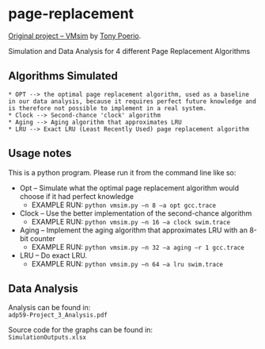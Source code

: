 # page-replacement

[Original project – VMsim](https://github.com/adpoe/Page-Replacement-Simulator) by [Tony Poerio](mailto:tony@tonypoer.io).
  
Simulation and Data Analysis for 4 different Page Replacement Algorithms  

## Algorithms Simulated
    * OPT --> the optimal page replacement algorithm, used as a baseline in our data analysis, because it requires perfect future knowledge and is therefore not possible to implement in a real system.
    * Clock --> Second-chance 'clock' algorithm
    * Aging --> Aging algorithm that approximates LRU
    * LRU --> Exact LRU (Least Recently Used) page replacement algorithm

## Usage notes
This is a python program. Please run it from the command line like so:  

* Opt – Simulate what the optimal page replacement algorithm would choose if it had perfect knowledge  
    - EXAMPLE RUN:  `python vmsim.py –n 8 –a opt gcc.trace`  
* Clock – Use the better implementation of the second-chance algorithm  
    - EXAMPLE RUN:  `python vmsim.py –n 16 –a clock swim.trace`  
* Aging – Implement the aging algorithm that approximates LRU with an 8-bit counter  
    - EXAMPLE RUN:  `python vmsim.py –n 32 –a aging –r 1 gcc.trace`  
* LRU – Do exact LRU.  
    - EXAMPLE RUN:  `python vmsim.py –n 64 –a lru swim.trace`  

## Data Analysis
Analysis can be found in:  
`adp59-Project_3_Analysis.pdf`  

Source code for the graphs can be found in:  
`SimulationOutputs.xlsx`


